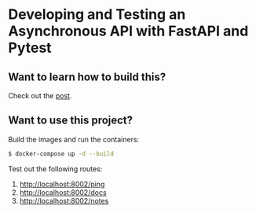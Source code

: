 # Developing and Testing an Asynchronous API with FastAPI and Pytest

## Want to learn how to build this?

Check out the [post](https://testdriven.io/blog/fastapi-crud).

## Want to use this project?

Build the images and run the containers:

```sh
$ docker-compose up -d --build
```

Test out the following routes:

1. [http://localhost:8002/ping](http://localhost:8002/ping)
1. [http://localhost:8002/docs](http://localhost:8002/docs)
1. [http://localhost:8002/notes](http://localhost:8002/notes)
